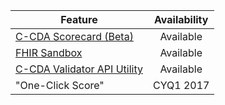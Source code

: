 | Feature | Availability
| --------------- | :-----------------------------:
| [C-CDA Scorecard (Beta)](https://sitenv.org/scorecard/) | Available
| [FHIR Sandbox](https://sitenv.org/web/site/fhir-sandbox) | Available
| [C-CDA Validator API Utility](https://github.com/siteadmin/contentvalidator-api)| Available
| "One-Click Score"| CYQ1 2017
